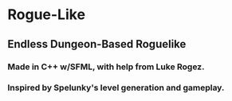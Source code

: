 # Rogue-Like
## Endless Dungeon-Based Roguelike
### Made in C++ w/SFML, with help from Luke Rogez.
### Inspired by Spelunky's level generation and gameplay.
